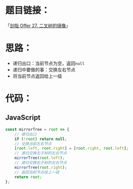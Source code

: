 # 题目链接：

「[剑指 Offer 27. 二叉树的镜像](https://leetcode-cn.com/problems/er-cha-shu-de-jing-xiang-lcof/)」

# 思路：

- 递归出口：当前节点为空，返回`null`
- 递归中要做的事：交换左右节点
- 将当前节点返回给上一级

# 代码：

## JavaScript

```javascript
const mirrorTree = root => {
    // 递归出口
    if (!root) return null;
    // 交换当前左右节点
    [root.left, root.right] = [root.right, root.left];
    // 递归交换左子树的左右节点
    mirrorTree(root.left);
    // 递归交换右子树的左右节点
    mirrorTree(root.right);
    // 返回当前节点给上一级
    return root;
};
```

